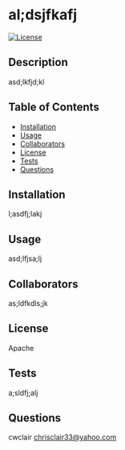 # al;dsjfkafj
      
[![License]()]()
      
## Description
asd;lkfjd;kl
      
## Table of Contents
* [Installation](#installation)
* [Usage](#usage)
* [Collaborators](#collaborators)
* [License](#license)
* [Tests](#tests)
* [Questions](#questions)
      
## Installation
l;asdfj;lakj
      
## Usage
asd;lfjsa;lj
      
## Collaborators
as;ldfkdls;jk
      
## License
Apache
      
## Tests
a;sldfj;alj
      
## Questions
cwclair
chrisclair33@yahoo.com
